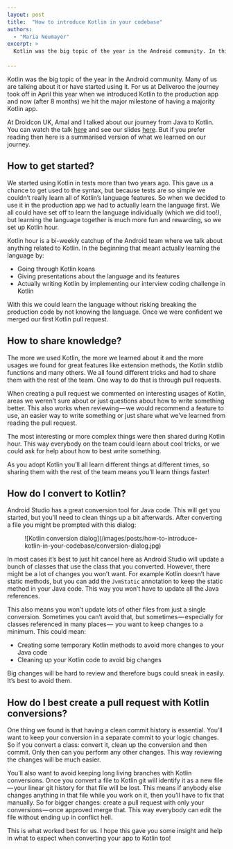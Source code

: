 ```yaml
---
layout: post
title:  "How to introduce Kotlin in your codebase"
authors:
  - "Maria Neumayer"
excerpt: >
  Kotlin was the big topic of the year in the Android community. In this blog post I will share a few tips and tricks we've learned while converting our application to Kotlin.

---
```


Kotlin was the big topic of the year in the Android community. Many of us are talking about it or have started using it. For us at Deliveroo the journey took off in April this year when we introduced Kotlin to the production app and now (after 8 months) we hit the major milestone of having a majority Kotlin app.

At Droidcon UK, Amal and I talked about our journey from Java to Kotlin. You can watch the talk [here](https://skillsmatter.com/skillscasts/10533-travelling-across-asia-our-journey-from-java-to-kotlin) and see our slides [here](https://speakerdeck.com/marianeum/travelling-across-asia-our-journey-from-java-to-kotlin). But if you prefer reading then here is a summarised version of what we learned on our journey.

## How to get started?

We started using Kotlin in tests more than two years ago. This gave us a chance to get used to the syntax, but because tests are so simple we couldn’t really learn all of Kotlin’s language features. So when we decided to use it in the production app we had to actually learn the language first. We all could have set off to learn the language individually (which we did too!), but learning the language together is much more fun and rewarding, so we set up Kotlin hour.

Kotlin hour is a bi-weekly catchup of the Android team where we talk about anything related to Kotlin. In the beginning that meant actually learning the language by:

 - Going through Kotlin koans
 - Giving presentations about the language and its features
 - Actually writing Kotlin by implementing our interview coding challenge in Kotlin

With this we could learn the language without risking breaking the production code by not knowing the language. Once we were confident we merged our first Kotlin pull request.

## How to share knowledge?

The more we used Kotlin, the more we learned about it and the more usages we found for great features like extension methods, the Kotlin stdlib functions and many others. We all found different tricks and had to share them with the rest of the team. One way to do that is through pull requests.

When creating a pull request we commented on interesting usages of Kotlin, areas we weren’t sure about or just questions about how to write something better. This also works when reviewing — we would recommend a feature to use, an easier way to write something or just share what we’ve learned from reading the pull request.

The most interesting or more complex things were then shared during Kotlin hour. This way everybody on the team could learn about cool tricks, or we could ask for help about how to best write something.

As you adopt Kotlin you’ll all learn different things at different times, so sharing them with the rest of the team means you’ll learn things faster!

## How do I convert to Kotlin?

Android Studio has a great conversion tool for Java code. This will get you started, but you’ll need to clean things up a bit afterwards. After converting a file you might be prompted with this dialog:

<figure class="small">
![Kotlin conversion dialog](/images/posts/how-to-introduce-kotlin-in-your-codebase/conversion-dialog.jpg)
</figure>

In most cases it’s best to just hit cancel here as Android Studio will update a bunch of classes that use the class that you converted. However, there might be a lot of changes you won’t want. For example Kotlin doesn’t have static methods, but you can add the `JvmStatic` annotation to keep the static method in your Java code. This way you won’t have to update all the Java references.

This also means you won’t update lots of other files from just a single conversion. Sometimes you can’t avoid that, but sometimes — especially for classes referenced in many places —  you want to keep changes to a minimum. This could mean:

- Creating some temporary Kotlin methods to avoid more changes to your Java code     
- Cleaning up your Kotlin code to avoid big changes

Big changes will be hard to review and therefore bugs could sneak in easily. It’s best to avoid them.

## How do I best create a pull request with Kotlin conversions?

One thing we found is that having a clean commit history is essential. You’ll want to keep your conversion in a separate commit to your logic changes. So if you convert a class: convert it, clean up the conversion and then commit. Only then can you perform any other changes. This way reviewing the changes will be much easier.

You’ll also want to avoid keeping long living branches with Kotlin conversions. Once you convert a file to Kotlin git will identify it as a new file — your linear git history for that file will be lost. This means if anybody else changes anything in that file while you work on it, then you’ll have to fix that manually. So for bigger changes: create a pull request with only your conversions — once approved merge that. This way everybody can edit the file without ending up in conflict hell.


This is what worked best for us. I hope this gave you some insight and help in what to expect when converting your app to Kotlin too!
